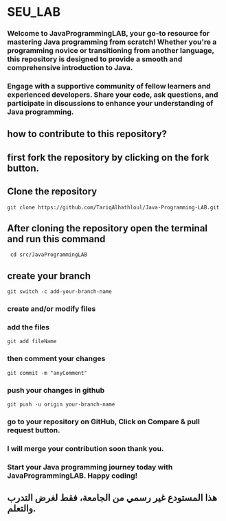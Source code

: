 # SEU_LAB

### Welcome to JavaProgrammingLAB, your go-to resource for mastering Java programming from scratch! Whether you're a programming novice or transitioning from another language, this repository is designed to provide a smooth and comprehensive introduction to Java.
### Engage with a supportive community of fellow learners and experienced developers. Share your code, ask questions, and participate in discussions to enhance your understanding of Java programming.

## how to contribute to this repository?

## first fork the repository by clicking on the fork button.

## Clone the repository
```
git clone https://github.com/TariqAlhathloul/Java-Programming-LAB.git
```
## After cloning the repository open the terminal and run this command
```
 cd src/JavaProgrammingLAB
```

## create your branch
```
git switch -c add-your-branch-name
```

### create and/or modify files 

### add the files
```
git add fileName
```
### then comment your changes
```
git commit -m "anyComment"
```

### push your changes in github
```
git push -u origin your-branch-name
```
### go to your repository on GitHub, Click on Compare & pull request button.
### I will merge your contribution soon thank you.
### Start your Java programming journey today with JavaProgrammingLAB. Happy coding!
 

##   هذا المستودع غير رسمي من الجامعة، فقط لغرض التدرب والتعلم.
